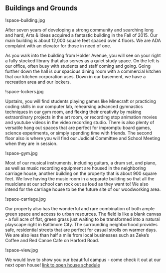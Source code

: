 Buildings and Grounds
---

!space-building.jpg

After seven years of developing a strong community and searching long and
hard, Arts & Ideas acquired a fantastic building in the Fall of 2015. Our main
building is about 12,000 square feet spaced over 4 floors. We are ADA
complaint with an elevator for those in need of one. 

As you walk into the building from Holder Avenue, you will see on your right a
fully stocked library that also serves as a quiet study space. On the left is
our office, often busy with students and staff coming and going. Going further
down the hall is our spacious dining room with a commercial kitchen that our
kitchen corporation uses. Down in our basement, we have a recreation area and
our lockers. 

!space-lockers.jpg

Upstairs, you will find students playing games like Minecraft or practicing
coding skills in our computer lab, rehearsing advanced gymnastics techniques
in our gym room, and flexing their creativity by making extraordinary projects
in the art room, or recording stop animation movies and youtube videos in the
video recording studio. There is also plenty of versatile hang out spaces that
are perfect for impromptu board games, science experiments, or simply spending
time with friends. The second floor also is where you will find our Judicial
Committee and School Meeting when they are in session. 

!space-gym.jpg

Most of our musical instruments, including guitars, a drum set, and piano, as well
as music recording equipment are housed in the neighboring carriage house,
another building on the property that is about 900 square feet. We love having
the music room in a separate building so that all the musicians at our school
can rock out as loud as they want to! We also intend for the carriage house to
be the future site of our woodworking area.

!space-carriage.jpg

Our property also has the wonderful and rare combination of both ample green
space and access to urban resources. The field is like a blank canvas - a full
acre of flat, green grass just waiting to be transformed into a natural
playscape right in Baltimore City. The surrounding neighborhood provides safe,
residential streets that are perfect for casual strolls on warmer days.  We
are also less than half a mile from local businesses such as Zeke’s Coffee and
Red Canoe Cafe on Harford Road.

!space-view.jpg

We would love to show you our
beautiful campus - come check it out at our next open house! [link to open
house schedule](https://docs.google.com/forms/d/1rbowCIad1VC8l_GOoP-0gcIBhH8DXWnw1RzbobY6q4w/viewform)


